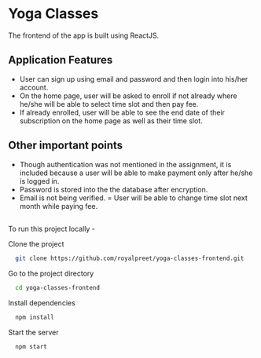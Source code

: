
# Yoga Classes

The frontend of the app is built using ReactJS.


## Application Features

- User can sign up using email and password and then login into his/her account.
- On the home page, user will be asked to enroll if not already where he/she will be able to select time slot and then pay fee.
- If already enrolled, user will be able to see the end date of their subscription on the home page as well as their time slot.

## Other important points
- Though authentication was not mentioned in the assignment, it is included because a user will be able to make payment only after he/she is logged in.
- Password is stored into the the database after encryption.
- Email is not being verified.
= User will be able to change time slot next month while paying fee.


## 
To run this project locally -

Clone the project

```bash
  git clone https://github.com/royalpreet/yoga-classes-frontend.git
```

Go to the project directory

```bash
  cd yoga-classes-frontend
```

Install dependencies

```bash
  npm install
```

Start the server

```bash
  npm start
```

  
